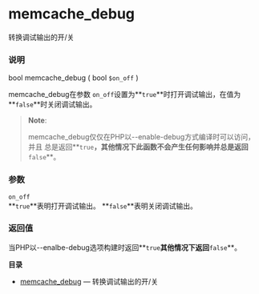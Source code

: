 memcache\_debug
===============

转换调试输出的开/关

### 说明

<span class="type">bool</span> <span
class="methodname">memcache\_debug</span> ( <span
class="methodparam"><span class="type">bool</span> `$on_off`</span> )

<span class="function">memcache\_debug</span>在参数
`on_off`设置为**`true`**时打开调试输出，在值为
**`false`**时关闭调试输出。

> **Note**:
>
> <span
> class="function">memcache\_debug</span>仅仅在PHP以--enable-debug方式编译时可以访问，并且
> 总是返回**`true`**，其他情况下此函数不会产生任何影响并总是返回**`false`**。

### 参数

`on_off`  
**`true`**表明打开调试输出。 **`false`**表明关闭调试输出。

### 返回值

当PHP以--enalbe-debug选项构建时返回**`true`**其他情况下返回**`false`**。

**目录**

-   [memcache\_debug](/ref/memcache.html#memcache_debug) —
    转换调试输出的开/关
